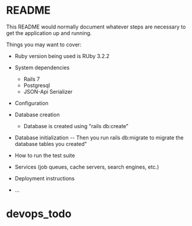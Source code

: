 # README

This README would normally document whatever steps are necessary to get the
application up and running.

Things you may want to cover:

* Ruby version being used is RUby 3.2.2

* System dependencies
  - Rails 7
  - Postgresql
  - JSON-Api Serializer

* Configuration

* Database creation
  - Database is created using "rails db:create"

* Database initialization
  -- Then you run rails db:migrate to migrate the database tables you created"

* How to run the test suite

* Services (job queues, cache servers, search engines, etc.)

* Deployment instructions

* ...
# devops_todo
